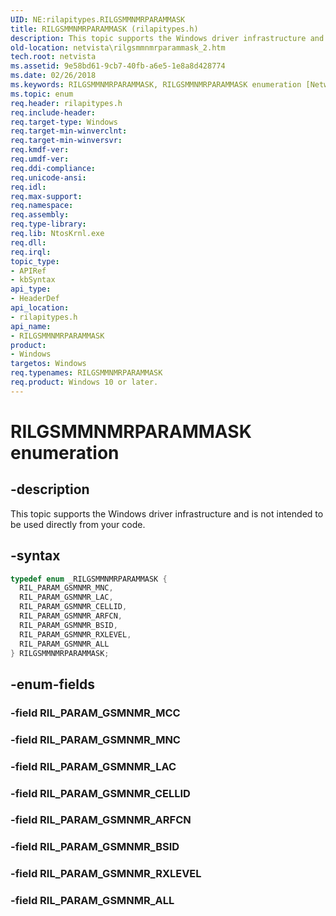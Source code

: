 ```yaml
---
UID: NE:rilapitypes.RILGSMMNMRPARAMMASK
title: RILGSMMNMRPARAMMASK (rilapitypes.h)
description: This topic supports the Windows driver infrastructure and is not intended to be used directly from your code.
old-location: netvista\rilgsmmnmrparammask_2.htm
tech.root: netvista
ms.assetid: 9e58bd61-9cb7-40fb-a6e5-1e8a8d428774
ms.date: 02/26/2018
ms.keywords: RILGSMMNMRPARAMMASK, RILGSMMNMRPARAMMASK enumeration [Network Drivers Starting with Windows Vista], RIL_PARAM_GSMNMR_ALL, RIL_PARAM_GSMNMR_ARFCN, RIL_PARAM_GSMNMR_BSID, RIL_PARAM_GSMNMR_CELLID, RIL_PARAM_GSMNMR_LAC, RIL_PARAM_GSMNMR_MNC, RIL_PARAM_GSMNMR_RXLEVEL, netvista.rilgsmmnmrparammask_2, rilapitypes/RILGSMMNMRPARAMMASK, rilapitypes/RIL_PARAM_GSMNMR_ALL, rilapitypes/RIL_PARAM_GSMNMR_ARFCN, rilapitypes/RIL_PARAM_GSMNMR_BSID, rilapitypes/RIL_PARAM_GSMNMR_CELLID, rilapitypes/RIL_PARAM_GSMNMR_LAC, rilapitypes/RIL_PARAM_GSMNMR_MNC, rilapitypes/RIL_PARAM_GSMNMR_RXLEVEL
ms.topic: enum
req.header: rilapitypes.h
req.include-header:
req.target-type: Windows
req.target-min-winverclnt:
req.target-min-winversvr:
req.kmdf-ver:
req.umdf-ver:
req.ddi-compliance:
req.unicode-ansi:
req.idl:
req.max-support:
req.namespace:
req.assembly:
req.type-library:
req.lib: NtosKrnl.exe
req.dll:
req.irql:
topic_type:
- APIRef
- kbSyntax
api_type:
- HeaderDef
api_location:
- rilapitypes.h
api_name:
- RILGSMMNMRPARAMMASK
product:
- Windows
targetos: Windows
req.typenames: RILGSMMNMRPARAMMASK
req.product: Windows 10 or later.
---
```


# RILGSMMNMRPARAMMASK enumeration


## -description


This topic supports the Windows driver infrastructure and is not intended to be used directly from your code.


## -syntax


```cpp
typedef enum _RILGSMMNMRPARAMMASK {
  RIL_PARAM_GSMNMR_MNC,
  RIL_PARAM_GSMNMR_LAC,
  RIL_PARAM_GSMNMR_CELLID,
  RIL_PARAM_GSMNMR_ARFCN,
  RIL_PARAM_GSMNMR_BSID,
  RIL_PARAM_GSMNMR_RXLEVEL,
  RIL_PARAM_GSMNMR_ALL
} RILGSMMNMRPARAMMASK;
```


## -enum-fields




### -field RIL_PARAM_GSMNMR_MCC


### -field RIL_PARAM_GSMNMR_MNC


### -field RIL_PARAM_GSMNMR_LAC


### -field RIL_PARAM_GSMNMR_CELLID


### -field RIL_PARAM_GSMNMR_ARFCN


### -field RIL_PARAM_GSMNMR_BSID


### -field RIL_PARAM_GSMNMR_RXLEVEL


### -field RIL_PARAM_GSMNMR_ALL

